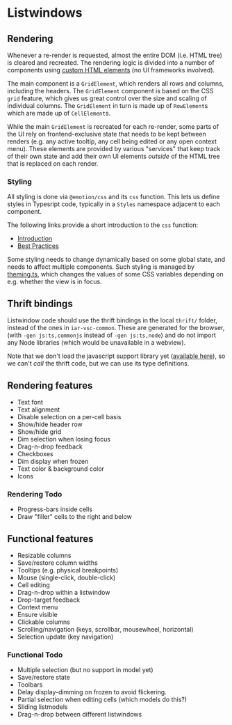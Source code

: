 # Listwindows

## Rendering

Whenever a re-render is requested, almost the entire DOM (i.e. HTML tree) is cleared
and recreated. The rendering logic is divided into a number of components using
[custom HTML
elements](https://developer.mozilla.org/en-US/docs/Web/API/Web_components/Using_custom_elements)
(no UI frameworks involved).

The main component is a `GridElement`, which renders all rows and columns,
including the headers. The `GridElement` component is based on the CSS `grid`
feature, which gives us great control over the size and scaling of individual
columns. The `GridElement` in turn is made up of `RowElement`s which are made up
of `CellElement`s.

While the main `GridElement` is recreated for each re-render, some parts of the UI
rely on frontend-exclusive state that needs to be kept between renders (e.g. any
active tooltip, any cell being edited or any open context menu). These elements are
provided by various "services" that keep track of their own state and add their own
UI elements *outside* of the HTML tree that is replaced on each render.

### Styling

All styling is done via `@emotion/css` and its `css` function. This lets us
define styles in Typesript code, typically in a `Styles` namespace adjacent to
each component.

The following links provide a short introduction to the `css` function:

* [Introduction](https://emotion.sh/docs/introduction)
* [Best Practices](https://emotion.sh/docs/best-practices)

Some styling needs to change dynamically based on some global state, and needs
to affect multiple components. Such styling is managed by
[theming.ts](rendering/styles/theming.ts), which changes the values
of some CSS variables depending on e.g. whether the view is in focus.

## Thrift bindings

Listwindow code should use the thrift bindings in the local `thrift/` folder,
instead of the ones in `iar-vsc-common`. These are generated for the browser,
(with `-gen js:ts,commonjs` instead of `-gen js:ts,node`) and do not import any
Node libraries (which would be unavailable in a webview).

Note that we don't load the javascript support library yet
([available here](https://github.com/apache/thrift/blob/master/lib/js/src/thrift.js)), so
we can't *call* the thrift code, but we can use its type definitions.

## Rendering features

* Text font
* Text alignment
* Disable selection on a per-cell basis
* Show/hide header row
* Show/hide grid
* Dim selection when losing focus
* Drag-n-drop feedback
* Checkboxes
* Dim display when frozen
* Text color & background color
* Icons

### Rendering Todo

* Progress-bars inside cells
* Draw "filler" cells to the right and below

## Functional features

* Resizable columns
* Save/restore column widths
* Tooltips (e.g. physical breakpoints)
* Mouse (single-click, double-click)
* Cell editing
* Drag-n-drop within a listwindow
* Drop-target feedback
* Context menu
* Ensure visible
* Clickable columns
* Scrolling/navigation (keys, scrollbar, mousewheel, horizontal)
* Selection update (key navigation)

### Functional Todo

* Multiple selection (but no support in model yet)
* Save/restore state
* Toolbars
* Delay display-dimming on frozen to avoid flickering.
* Partial selection when editing cells (which models do this?)
* Sliding listmodels
* Drag-n-drop between different listwindows
